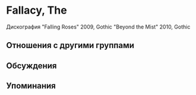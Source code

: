 # Fallacy, The

Дискография
"Falling Roses" 2009, Gothic
"Beyond the Mist" 2010, Gothic

## Отношения с другими группами


## Обсуждения


## Упоминания

